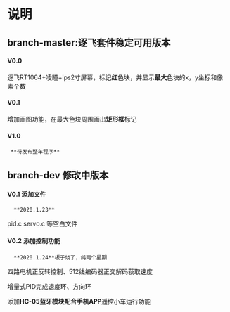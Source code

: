 ﻿# 说明

## branch-master:逐飞套件稳定可用版本

#### V0.0

逐飞RT1064+凌瞳+ips2寸屏幕，标记**红**色块，并显示**最大**色块的x，y坐标和像素个数

#### V0.1

增加画图功能，在最大色块周围画出**矩形框**标记

#### V1.0

     **待发布整车程序**



## branch-dev 修改中版本

#### V0.1 添加文件
      **2020.1.23**
      
pid.c   servo.c    等空白文件

#### V0.2 添加控制功能
      **2020.1.24**板子烧了，鸽两个星期
      
四路电机正反转控制、512线编码器正交解码获取速度

增量式PID完成速度环、方向环

添加**HC-05蓝牙模块配合手机APP**遥控小车运行功能